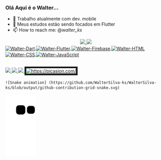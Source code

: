 ### Olá Aqui é o Walter...

- 🔭 Trabalho atualmente com dev. mobile
- 🌱 Meus estudos estão sendo focados em Flutter
- 📫 How to reach me: @_walter_ks_

<div align = "center">
  <a href="https://github.com/WalterSilva-ks">
  <img height = "180em" src = "https://github-readme-stats.vercel.app/api?username=WalterSilva-ks&show_icons=true&theme=dark&include_all_commits=true&count_private=true" />
  <img height = "180em" src = "https://github-readme-stats.vercel.app/api/top-langs/?username=WalterSilva-ks&layout=compact&langs_count=7&theme=dark" />
</div>
  
 <div>
<img align = "center" alt = "Walter-Dart" height = "40" width = "50" src="https://cdn.jsdelivr.net/gh/devicons/devicon/icons/dart/dart-original-wordmark.svg"  />
<img align = "center" alt = "Walter-Flutter" height = "40" width = "50" src="https://cdn.jsdelivr.net/gh/devicons/devicon/icons/flutter/flutter-original.svg" />
<img align = "center" alt = "Walter-Firebase" height = "40" width = "50" src="https://cdn.jsdelivr.net/gh/devicons/devicon/icons/firebase/firebase-plain-wordmark.svg" />
<img align = "center" alt = "Walter-HTML" height = "40" width = "50" src="https://cdn.jsdelivr.net/gh/devicons/devicon/icons/html5/html5-original.svg" />
<img align = "center" alt = "Walter-CSS" height = "40" width = "50" src="https://cdn.jsdelivr.net/gh/devicons/devicon/icons/css3/css3-original.svg" />
<img align = "center" alt = "Walter-JavaScript" height = "40" width = "50" src="https://cdn.jsdelivr.net/gh/devicons/devicon/icons/javascript/javascript-original.svg" />
 </div> 
  
##
  
<div> 
  <a href="https://instagram.com/_walter_ks_" target="_blank"> <img src =	https://img.shields.io/badge/Instagram-E4405F?style=for-the-badge&logo=instagram&logoColor=white> </a>
  <a href = "mailto:walter2000ks@gmail.com"> <img src = "https://img.shields.io/badge/-Gmail-%23333?style=for-the-badge&logo=gmail&logoColor=white" target = "_ blank"> </a>
  <a href="https://www.linkedin.com/in/walter-silva-28a568176/" target="_blank"><img src="https://img.shields.io/badge/LinkedIn-0077B5?style=for-the-badge&logo=linkedin&logoColor=white"</> </a>
  <a href="https://picasion.com/"><img src="https://i.picasion.com/pic91/50186881626a48fe1afbc550e630e251.gif" width="100" height="100" border="5" alt="https://picasion.com/" /></a>

  
    ![Snake animation] (https://github.com/WalterSilva-ks/WalterSilva-ks/blob/output/github-contribution-grid-snake.svg)
 
 </div>

  
  <div> 

 
  ![Snake animation](https://github.com/rafaballerini/rafaballerini/blob/output/github-contribution-grid-snake.svg)
 
</div>

